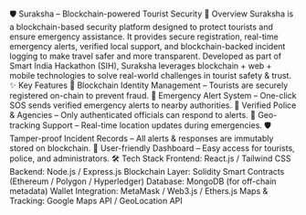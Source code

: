 🛡 Suraksha – Blockchain-powered Tourist Security
📌 Overview
Suraksha is a blockchain-based security platform designed to protect tourists and ensure emergency assistance.
It provides secure registration, real-time emergency alerts, verified local support, and blockchain-backed incident logging to make travel safer and more transparent.
Developed as part of Smart India Hackathon (SIH), Suraksha leverages blockchain + web + mobile technologies to solve real-world challenges in tourist safety & trust.
✨ Key Features
🔗 Blockchain Identity Management – Tourists are securely registered on-chain to prevent fraud.
🚨 Emergency Alert System – One-click SOS sends verified emergency alerts to nearby authorities.
👮 Verified Police & Agencies – Only authenticated officials can respond to alerts.
📍 Geo-tracking Support – Real-time location updates during emergencies.
🛡 Tamper-proof Incident Records – All alerts & responses are immutably stored on blockchain.
📱 User-friendly Dashboard – Easy access for tourists, police, and administrators.
🛠 Tech Stack
Frontend: React.js / Tailwind CSS
Backend: Node.js / Express.js
Blockchain Layer: Solidity Smart Contracts (Ethereum / Polygon / Hyperledger)
Database: MongoDB (for off-chain metadata)
Wallet Integration: MetaMask / Web3.js / Ethers.js
Maps & Tracking: Google Maps API / GeoLocation API
